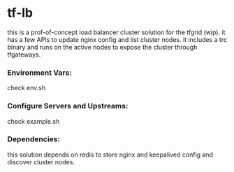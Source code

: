 # tf-lb
this is a prof-of-concept load balancer cluster solution for the tfgrid (wip). it has a few APIs to update nginx config and list cluster nodes.
it includes a trc binary and runs on the active nodes to expose the cluster through tfgateways.

### Environment Vars:
check env.sh

### Configure Servers and Upstreams:
check example.sh

### Dependencies:
this solution depends on redis to store nginx and keepalived config and discover cluster nodes.
